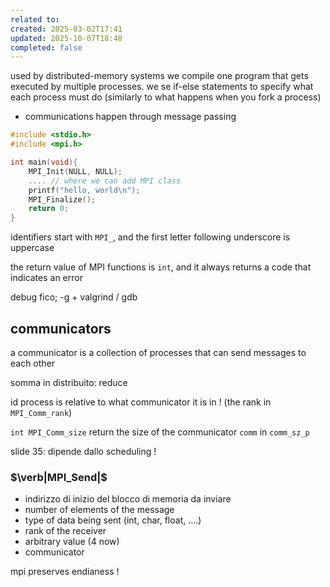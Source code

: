 ```yaml
---
related to:
created: 2025-03-02T17:41
updated: 2025-10-07T18:48
completed: false
---
```

used by distributed-memory systems
we compile one program that gets executed by multiple processes. we se if-else statements to specify what each process must do (similarly to what happens when you fork a process)
 - communications happen through message passing

```c
#include <stdio.h>
#include <mpi.h>

int main(void){
	MPI_Init(NULL, NULL);
	.... // where we can add MPI class
	printf("hello, world\n");
	MPI_Finalize();
	return 0;
}
```

identifiers start with `MPI_`, and the first letter following underscore is uppercase


the return value of MPI functions is `int`, and it always returns a code that indicates an error


debug fico; -g + valgrind / gdb

## communicators
a communicator is a collection of processes that can send messages to each other

somma in distribuito: reduce

id process is relative to what communicator it is in ! (the rank in `MPI_Comm_rank`)

`int MPI_Comm_size` return the size of the communicator `comm` in `comm_sz_p`

slide 35: dipende dallo scheduling !
### $\verb|MPI_Send|$
- indirizzo di inizio del blocco di memoria da inviare
- number of elements of the message
- type of data being sent (int, char, float, ….)
- rank of the receiver
- arbitrary value (4 now)
- communicator 

mpi preserves endianess !